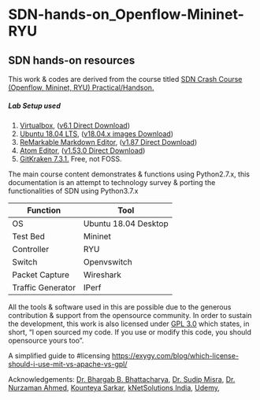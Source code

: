 # SDN-hands-on_Openflow-Mininet-RYU
SDN hands-on resources
---------------------------------------

This work & codes are derived from the course titled [SDN Crash Course (Openflow, Mininet, RYU) Practical/Handson.](https://www.udemy.com/course/beginners-sdn-course-with-ryu-controller-practical-handson/)
##### Lab Setup used
1. [Virtualbox](https://www.virtualbox.org/wiki/Changelog-6.1), ([v6.1 Direct Download](https://download.virtualbox.org/virtualbox/6.1.14/virtualbox-6.1_6.1.14-140239~Ubuntu~bionic_amd64.deb))
2. [Ubuntu 18.04 LTS](http://releases.ubuntu.com/18.04/), ([v18.04.x images Download](https://www.linuxvmimages.com/images/ubuntu-1804/))
3. [ReMarkable Markdown Editor](https://remarkableapp.github.io/linux/download.html), ([v1.87 Direct Download](https://remarkableapp.github.io/files/remarkable_1.87_all.deb))
4. [Atom Editor](https://atom.io/), ([v1.53.0 Direct Download](https://github.com/atom/atom/releases/download/v1.53.0/atom-amd64.deb))
5. [GitKraken 7.3.1.](https://www.gitkraken.com/download) Free, not FOSS.


The main course content demonstrates & functions using Python2.7.x, this documentation is an attempt to technology survey & porting the functionalities of SDN using Python3.7.x

Function | Tool
-------- | --------------
OS | Ubuntu 18.04 Desktop
Test Bed	| Mininet
Controller |	RYU
Switch	| Openvswitch
Packet Capture |	Wireshark
Traffic Generator |	IPerf

All the tools & software used in this are possible due to the generous contribution & support from the opensource community. In order to sustain the development, this work is also licensed under [GPL 3.0](https://github.com/biplabro/SDN-Crash-Course_Openflow-Mininet-RYU/blob/master/LICENSE) which states, in short, “I open sourced my code. If you use or modify this code, you should opensource yours too”.

A simplified guide to #licensing https://exygy.com/blog/which-license-should-i-use-mit-vs-apache-vs-gpl/

Acknowledgements: 
[Dr. Bhargab B. Bhattacharya](https://www.isical.ac.in/~bhargab/),
[Dr. Sudip Misra](https://cse.iitkgp.ac.in/~smisra/),
[Dr. Nurzaman Ahmed](https://nurzaman7.github.io/),
[Kounteya Sarkar](https://www.researchgate.net/profile/Kounteya_Sarkar),
[kNetSolutions India](https://knetsolutions.in/),
[Udemy](https://about.udemy.com/),
